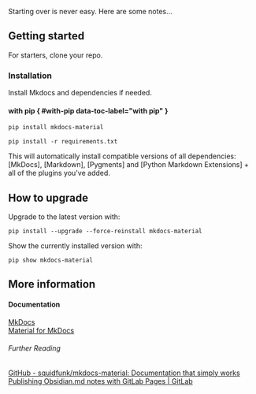 Starting over is never easy. Here are some notes...

## Getting started

For starters, clone your repo.


### Installation

Install Mkdocs and dependencies if needed. 

#### with pip { #with-pip data-toc-label="with pip" }

``` sh
pip install mkdocs-material
```

```
pip install -r requirements.txt
```


This will automatically install compatible versions of all dependencies:
[MkDocs], [Markdown], [Pygments] and [Python Markdown Extensions] + all of the plugins you've added.

## How to upgrade

Upgrade to the latest version with:

```
pip install --upgrade --force-reinstall mkdocs-material
```

Show the currently installed version with:

```
pip show mkdocs-material
```


## More information

#### Documentation
[MkDocs](https://www.mkdocs.org/) <br />
[Material for MkDocs](https://squidfunk.github.io/mkdocs-material/)

###### Further Reading 
[GitHub - squidfunk/mkdocs-material: Documentation that simply works](https://github.com/squidfunk/mkdocs-material) </br>
[Publishing Obsidian.md notes with GitLab Pages | GitLab](https://about.gitlab.com/blog/2022/03/15/publishing-obsidian-notes-with-gitlab-pages/)

